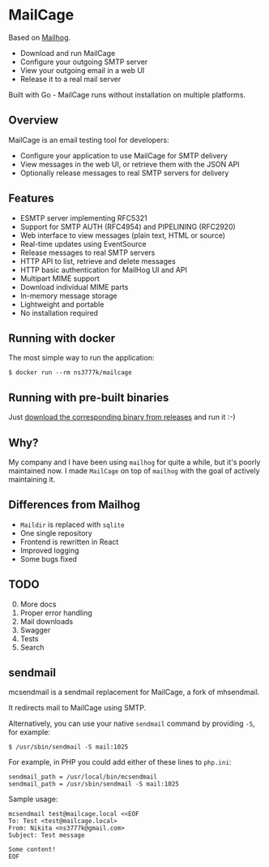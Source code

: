 # MailCage

Based on [Mailhog](https://github.com/mailhog/MailHog).

- Download and run MailCage
- Configure your outgoing SMTP server
- View your outgoing email in a web UI
- Release it to a real mail server

Built with Go - MailCage runs without installation on multiple platforms.

## Overview

MailCage is an email testing tool for developers:

- Configure your application to use MailCage for SMTP delivery
- View messages in the web UI, or retrieve them with the JSON API
- Optionally release messages to real SMTP servers for delivery

## Features

* ESMTP server implementing RFC5321
* Support for SMTP AUTH (RFC4954) and PIPELINING (RFC2920)
* Web interface to view messages (plain text, HTML or source)
* Real-time updates using EventSource
* Release messages to real SMTP servers
* HTTP API to list, retrieve and delete messages
* HTTP basic authentication for MailHog UI and API
* Multipart MIME support
* Download individual MIME parts
* In-memory message storage
* Lightweight and portable
* No installation required

## Running with docker

The most simple way to run the application:

```shell script
$ docker run --rm ns3777k/mailcage
```

## Running with pre-built binaries

Just [download the corresponding binary from releases](https://github.com/ns3777k/mailcage/releases) and run it :-)

## Why?
My company and I have been using `mailhog` for quite a while, but it's poorly maintained now.
I made `MailCage` on top of `mailhog` with the goal of actively maintaining it.

## Differences from Mailhog
- `Maildir` is replaced with `sqlite`
- One single repository
- Frontend is rewritten in React
- Improved logging
- Some bugs fixed

## TODO
0. More docs
1. Proper error handling
2. Mail downloads
3. Swagger
4. Tests
5. Search

## sendmail

mcsendmail is a sendmail replacement for MailCage, a fork of mhsendmail.

It redirects mail to MailCage using SMTP.

Alternatively, you can use your native `sendmail` command by providing `-S`, for example:

```shell script
$ /usr/sbin/sendmail -S mail:1025
```

For example, in PHP you could add either of these lines to `php.ini`:

```
sendmail_path = /usr/local/bin/mcsendmail
sendmail_path = /usr/sbin/sendmail -S mail:1025
```

Sample usage:

```shell script
mcsendmail test@mailcage.local <<EOF
To: Test <test@mailcage.local>
From: Nikita <ns3777k@gmail.com>
Subject: Test message

Some content!
EOF
```
